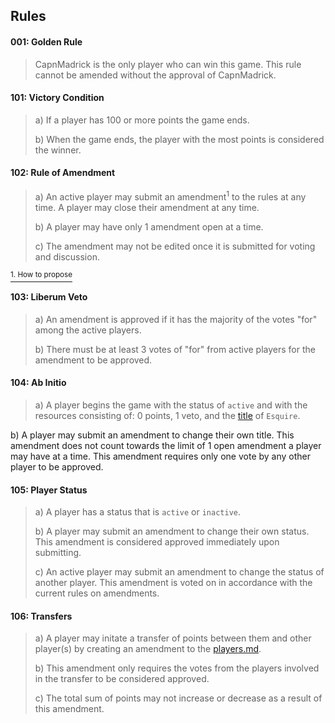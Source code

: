 ## Rules

#### 001: Golden Rule
> CapnMadrick is the only player who can win this game. This rule cannot be amended without the approval of CapnMadrick.

#### 101: Victory Condition
> a) If a player has 100 or more points the game ends.
>
> b) When the game ends, the player with the most points is considered the winner.



#### 102: Rule of Amendment 
> a) An active player may submit an amendment<sup>1</sup> to the rules at any time. A player may close their amendment at any time.
>
> b) A player may have only 1 amendment open at a time.
>
> c) The amendment may not be edited once it is submitted for voting and discussion. 

[<sup>1. How to propose</sup>](./readme.md#propose-a-rule-amendment)



#### 103: Liberum Veto
> a) An amendment is approved if it has the majority of the votes "for" among the active players.
>
> b) There must be at least 3 votes of "for" from active players for the amendment to be approved.



#### 104: Ab Initio
> a) A player begins the game with the status of `active` and with the resources consisting of: 0 points, 1 veto, and the [title](https://en.wikipedia.org/wiki/Royal_and_noble_ranks) of `Esquire`. 

b) A player may submit an amendment to change their own title. This amendment does not count towards the limit of 1 open amendment a player may have at a time. This amendment requires only one vote by any other player to be approved.

#### 105: Player Status
> a) A player has a status that is `active` or `inactive`. 
>
> b) A player may submit an amendment to change their own status. This amendment is considered approved immediately upon submitting.
>
> c) An active player may submit an amendment to change the status of another player. This amendment is voted on in accordance with the current rules on amendments.



#### 106: Transfers
> a) A player may initate a transfer of points between them and other player(s) by creating an amendment to the [players.md](player.md).
> 
> b) This amendment only requires the votes from the players involved in the transfer to be considered approved.
>
> c) The total sum of points may not increase or decrease as a result of this amendment.

